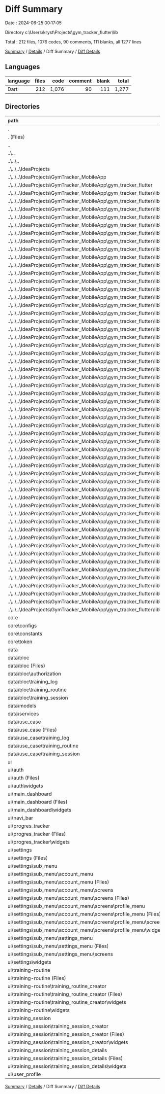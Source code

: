 # Diff Summary

Date : 2024-06-25 00:17:05

Directory c:\\Users\\kryst\\Projects\\gym_tracker_flutter\\lib

Total : 212 files,  1076 codes, 90 comments, 111 blanks, all 1277 lines

[Summary](results.md) / [Details](details.md) / Diff Summary / [Diff Details](diff-details.md)

## Languages
| language | files | code | comment | blank | total |
| :--- | ---: | ---: | ---: | ---: | ---: |
| Dart | 212 | 1,076 | 90 | 111 | 1,277 |

## Directories
| path | files | code | comment | blank | total |
| :--- | ---: | ---: | ---: | ---: | ---: |
| . | 212 | 1,076 | 90 | 111 | 1,277 |
| . (Files) | 1 | 33 | 0 | 4 | 37 |
| .. | 97 | -5,487 | -59 | -614 | -6,160 |
| ..\\.. | 97 | -5,487 | -59 | -614 | -6,160 |
| ..\\..\\.. | 97 | -5,487 | -59 | -614 | -6,160 |
| ..\\..\\..\\IdeaProjects | 97 | -5,487 | -59 | -614 | -6,160 |
| ..\\..\\..\\IdeaProjects\\GymTracker_MobileApp | 97 | -5,487 | -59 | -614 | -6,160 |
| ..\\..\\..\\IdeaProjects\\GymTracker_MobileApp\\gym_tracker_flutter | 97 | -5,487 | -59 | -614 | -6,160 |
| ..\\..\\..\\IdeaProjects\\GymTracker_MobileApp\\gym_tracker_flutter\\lib | 97 | -5,487 | -59 | -614 | -6,160 |
| ..\\..\\..\\IdeaProjects\\GymTracker_MobileApp\\gym_tracker_flutter\\lib (Files) | 1 | -33 | 0 | -4 | -37 |
| ..\\..\\..\\IdeaProjects\\GymTracker_MobileApp\\gym_tracker_flutter\\lib\\config | 1 | -10 | 0 | -3 | -13 |
| ..\\..\\..\\IdeaProjects\\GymTracker_MobileApp\\gym_tracker_flutter\\lib\\data | 18 | -529 | -1 | -111 | -641 |
| ..\\..\\..\\IdeaProjects\\GymTracker_MobileApp\\gym_tracker_flutter\\lib\\data\\bloc | 10 | -201 | 0 | -63 | -264 |
| ..\\..\\..\\IdeaProjects\\GymTracker_MobileApp\\gym_tracker_flutter\\lib\\data\\bloc (Files) | 1 | -27 | 0 | -6 | -33 |
| ..\\..\\..\\IdeaProjects\\GymTracker_MobileApp\\gym_tracker_flutter\\lib\\data\\bloc\\training_log | 3 | -48 | 0 | -16 | -64 |
| ..\\..\\..\\IdeaProjects\\GymTracker_MobileApp\\gym_tracker_flutter\\lib\\data\\bloc\\training_routine | 3 | -58 | 0 | -22 | -80 |
| ..\\..\\..\\IdeaProjects\\GymTracker_MobileApp\\gym_tracker_flutter\\lib\\data\\bloc\\training_session | 3 | -68 | 0 | -19 | -87 |
| ..\\..\\..\\IdeaProjects\\GymTracker_MobileApp\\gym_tracker_flutter\\lib\\data\\models | 4 | -92 | -1 | -11 | -104 |
| ..\\..\\..\\IdeaProjects\\GymTracker_MobileApp\\gym_tracker_flutter\\lib\\data\\services | 4 | -236 | 0 | -37 | -273 |
| ..\\..\\..\\IdeaProjects\\GymTracker_MobileApp\\gym_tracker_flutter\\lib\\token | 2 | -26 | 0 | -8 | -34 |
| ..\\..\\..\\IdeaProjects\\GymTracker_MobileApp\\gym_tracker_flutter\\lib\\ui | 72 | -4,837 | -57 | -476 | -5,370 |
| ..\\..\\..\\IdeaProjects\\GymTracker_MobileApp\\gym_tracker_flutter\\lib\\ui\\auth | 11 | -562 | 0 | -56 | -618 |
| ..\\..\\..\\IdeaProjects\\GymTracker_MobileApp\\gym_tracker_flutter\\lib\\ui\\auth (Files) | 2 | -176 | 0 | -17 | -193 |
| ..\\..\\..\\IdeaProjects\\GymTracker_MobileApp\\gym_tracker_flutter\\lib\\ui\\auth\\widgets | 9 | -386 | 0 | -39 | -425 |
| ..\\..\\..\\IdeaProjects\\GymTracker_MobileApp\\gym_tracker_flutter\\lib\\ui\\main_dashboard | 8 | -751 | -1 | -83 | -835 |
| ..\\..\\..\\IdeaProjects\\GymTracker_MobileApp\\gym_tracker_flutter\\lib\\ui\\main_dashboard (Files) | 1 | -111 | 0 | -13 | -124 |
| ..\\..\\..\\IdeaProjects\\GymTracker_MobileApp\\gym_tracker_flutter\\lib\\ui\\main_dashboard\\widgets | 7 | -640 | -1 | -70 | -711 |
| ..\\..\\..\\IdeaProjects\\GymTracker_MobileApp\\gym_tracker_flutter\\lib\\ui\\navi_bar | 1 | -111 | 0 | -13 | -124 |
| ..\\..\\..\\IdeaProjects\\GymTracker_MobileApp\\gym_tracker_flutter\\lib\\ui\\progres_tracker | 4 | -180 | -55 | -32 | -267 |
| ..\\..\\..\\IdeaProjects\\GymTracker_MobileApp\\gym_tracker_flutter\\lib\\ui\\progres_tracker (Files) | 1 | 0 | -48 | -5 | -53 |
| ..\\..\\..\\IdeaProjects\\GymTracker_MobileApp\\gym_tracker_flutter\\lib\\ui\\progres_tracker\\widgets | 3 | -180 | -7 | -27 | -214 |
| ..\\..\\..\\IdeaProjects\\GymTracker_MobileApp\\gym_tracker_flutter\\lib\\ui\\settings | 22 | -932 | 0 | -69 | -1,001 |
| ..\\..\\..\\IdeaProjects\\GymTracker_MobileApp\\gym_tracker_flutter\\lib\\ui\\settings (Files) | 1 | -55 | 0 | -6 | -61 |
| ..\\..\\..\\IdeaProjects\\GymTracker_MobileApp\\gym_tracker_flutter\\lib\\ui\\settings\\sub_menu | 17 | -723 | 0 | -49 | -772 |
| ..\\..\\..\\IdeaProjects\\GymTracker_MobileApp\\gym_tracker_flutter\\lib\\ui\\settings\\sub_menu\\account_menu | 11 | -369 | 0 | -28 | -397 |
| ..\\..\\..\\IdeaProjects\\GymTracker_MobileApp\\gym_tracker_flutter\\lib\\ui\\settings\\sub_menu\\account_menu (Files) | 1 | -44 | 0 | -2 | -46 |
| ..\\..\\..\\IdeaProjects\\GymTracker_MobileApp\\gym_tracker_flutter\\lib\\ui\\settings\\sub_menu\\account_menu\\screens | 10 | -325 | 0 | -26 | -351 |
| ..\\..\\..\\IdeaProjects\\GymTracker_MobileApp\\gym_tracker_flutter\\lib\\ui\\settings\\sub_menu\\account_menu\\screens (Files) | 3 | -112 | 0 | -6 | -118 |
| ..\\..\\..\\IdeaProjects\\GymTracker_MobileApp\\gym_tracker_flutter\\lib\\ui\\settings\\sub_menu\\account_menu\\screens\\profile_menu | 7 | -213 | 0 | -20 | -233 |
| ..\\..\\..\\IdeaProjects\\GymTracker_MobileApp\\gym_tracker_flutter\\lib\\ui\\settings\\sub_menu\\account_menu\\screens\\profile_menu (Files) | 1 | -53 | 0 | -3 | -56 |
| ..\\..\\..\\IdeaProjects\\GymTracker_MobileApp\\gym_tracker_flutter\\lib\\ui\\settings\\sub_menu\\account_menu\\screens\\profile_menu\\screens | 5 | -134 | 0 | -13 | -147 |
| ..\\..\\..\\IdeaProjects\\GymTracker_MobileApp\\gym_tracker_flutter\\lib\\ui\\settings\\sub_menu\\account_menu\\screens\\profile_menu\\widgets | 1 | -26 | 0 | -4 | -30 |
| ..\\..\\..\\IdeaProjects\\GymTracker_MobileApp\\gym_tracker_flutter\\lib\\ui\\settings\\sub_menu\\settings_menu | 6 | -354 | 0 | -21 | -375 |
| ..\\..\\..\\IdeaProjects\\GymTracker_MobileApp\\gym_tracker_flutter\\lib\\ui\\settings\\sub_menu\\settings_menu (Files) | 1 | -51 | 0 | -2 | -53 |
| ..\\..\\..\\IdeaProjects\\GymTracker_MobileApp\\gym_tracker_flutter\\lib\\ui\\settings\\sub_menu\\settings_menu\\screens | 5 | -303 | 0 | -19 | -322 |
| ..\\..\\..\\IdeaProjects\\GymTracker_MobileApp\\gym_tracker_flutter\\lib\\ui\\settings\\widgets | 4 | -154 | 0 | -14 | -168 |
| ..\\..\\..\\IdeaProjects\\GymTracker_MobileApp\\gym_tracker_flutter\\lib\\ui\\training-routine | 11 | -1,180 | 0 | -106 | -1,286 |
| ..\\..\\..\\IdeaProjects\\GymTracker_MobileApp\\gym_tracker_flutter\\lib\\ui\\training-routine (Files) | 1 | -78 | 0 | -4 | -82 |
| ..\\..\\..\\IdeaProjects\\GymTracker_MobileApp\\gym_tracker_flutter\\lib\\ui\\training-routine\\training_routine_creator | 6 | -755 | 0 | -76 | -831 |
| ..\\..\\..\\IdeaProjects\\GymTracker_MobileApp\\gym_tracker_flutter\\lib\\ui\\training-routine\\training_routine_creator (Files) | 1 | -74 | 0 | -7 | -81 |
| ..\\..\\..\\IdeaProjects\\GymTracker_MobileApp\\gym_tracker_flutter\\lib\\ui\\training-routine\\training_routine_creator\\widgets | 5 | -681 | 0 | -69 | -750 |
| ..\\..\\..\\IdeaProjects\\GymTracker_MobileApp\\gym_tracker_flutter\\lib\\ui\\training-routine\\widgets | 4 | -347 | 0 | -26 | -373 |
| ..\\..\\..\\IdeaProjects\\GymTracker_MobileApp\\gym_tracker_flutter\\lib\\ui\\training_session | 14 | -1,112 | -1 | -115 | -1,228 |
| ..\\..\\..\\IdeaProjects\\GymTracker_MobileApp\\gym_tracker_flutter\\lib\\ui\\training_session\\training_session_creator | 10 | -844 | -1 | -86 | -931 |
| ..\\..\\..\\IdeaProjects\\GymTracker_MobileApp\\gym_tracker_flutter\\lib\\ui\\training_session\\training_session_creator (Files) | 2 | -173 | -1 | -25 | -199 |
| ..\\..\\..\\IdeaProjects\\GymTracker_MobileApp\\gym_tracker_flutter\\lib\\ui\\training_session\\training_session_creator\\widgets | 8 | -671 | 0 | -61 | -732 |
| ..\\..\\..\\IdeaProjects\\GymTracker_MobileApp\\gym_tracker_flutter\\lib\\ui\\training_session\\training_session_details | 4 | -268 | 0 | -29 | -297 |
| ..\\..\\..\\IdeaProjects\\GymTracker_MobileApp\\gym_tracker_flutter\\lib\\ui\\training_session\\training_session_details (Files) | 1 | -84 | 0 | -7 | -91 |
| ..\\..\\..\\IdeaProjects\\GymTracker_MobileApp\\gym_tracker_flutter\\lib\\ui\\training_session\\training_session_details\\widgets | 3 | -184 | 0 | -22 | -206 |
| ..\\..\\..\\IdeaProjects\\GymTracker_MobileApp\\gym_tracker_flutter\\lib\\ui\\user_profile | 1 | -9 | 0 | -2 | -11 |
| ..\\..\\..\\IdeaProjects\\GymTracker_MobileApp\\gym_tracker_flutter\\lib\\utills | 3 | -52 | -1 | -12 | -65 |
| core | 10 | 246 | 9 | 42 | 297 |
| core\\configs | 3 | 157 | 9 | 18 | 184 |
| core\\constants | 5 | 63 | 0 | 16 | 79 |
| core\\token | 2 | 26 | 0 | 8 | 34 |
| data | 32 | 1,123 | 63 | 194 | 1,380 |
| data\\bloc | 13 | 386 | 0 | 87 | 473 |
| data\\bloc (Files) | 1 | 37 | 0 | 6 | 43 |
| data\\bloc\\authorization | 3 | 90 | 0 | 21 | 111 |
| data\\bloc\\training_log | 3 | 74 | 0 | 17 | 91 |
| data\\bloc\\training_routine | 3 | 100 | 0 | 23 | 123 |
| data\\bloc\\training_session | 3 | 85 | 0 | 20 | 105 |
| data\\models | 4 | 92 | 1 | 11 | 104 |
| data\\services | 6 | 473 | 62 | 78 | 613 |
| data\\use_case | 9 | 172 | 0 | 18 | 190 |
| data\\use_case (Files) | 1 | 4 | 0 | 2 | 6 |
| data\\use_case\\training_log | 2 | 42 | 0 | 4 | 46 |
| data\\use_case\\training_routine | 3 | 64 | 0 | 6 | 70 |
| data\\use_case\\training_session | 3 | 62 | 0 | 6 | 68 |
| ui | 72 | 5,161 | 77 | 485 | 5,723 |
| ui\\auth | 11 | 592 | 20 | 60 | 672 |
| ui\\auth (Files) | 2 | 206 | 20 | 21 | 247 |
| ui\\auth\\widgets | 9 | 386 | 0 | 39 | 425 |
| ui\\main_dashboard | 8 | 748 | 1 | 83 | 832 |
| ui\\main_dashboard (Files) | 1 | 108 | 0 | 13 | 121 |
| ui\\main_dashboard\\widgets | 7 | 640 | 1 | 70 | 711 |
| ui\\navi_bar | 1 | 111 | 0 | 13 | 124 |
| ui\\progres_tracker | 4 | 180 | 55 | 32 | 267 |
| ui\\progres_tracker (Files) | 1 | 0 | 48 | 5 | 53 |
| ui\\progres_tracker\\widgets | 3 | 180 | 7 | 27 | 214 |
| ui\\settings | 22 | 1,288 | 0 | 78 | 1,366 |
| ui\\settings (Files) | 1 | 56 | 0 | 6 | 62 |
| ui\\settings\\sub_menu | 17 | 1,028 | 0 | 56 | 1,084 |
| ui\\settings\\sub_menu\\account_menu | 11 | 627 | 0 | 33 | 660 |
| ui\\settings\\sub_menu\\account_menu (Files) | 1 | 44 | 0 | 2 | 46 |
| ui\\settings\\sub_menu\\account_menu\\screens | 10 | 583 | 0 | 31 | 614 |
| ui\\settings\\sub_menu\\account_menu\\screens (Files) | 3 | 180 | 0 | 8 | 188 |
| ui\\settings\\sub_menu\\account_menu\\screens\\profile_menu | 7 | 403 | 0 | 23 | 426 |
| ui\\settings\\sub_menu\\account_menu\\screens\\profile_menu (Files) | 1 | 92 | 0 | 4 | 96 |
| ui\\settings\\sub_menu\\account_menu\\screens\\profile_menu\\screens | 5 | 284 | 0 | 15 | 299 |
| ui\\settings\\sub_menu\\account_menu\\screens\\profile_menu\\widgets | 1 | 27 | 0 | 4 | 31 |
| ui\\settings\\sub_menu\\settings_menu | 6 | 401 | 0 | 23 | 424 |
| ui\\settings\\sub_menu\\settings_menu (Files) | 1 | 51 | 0 | 2 | 53 |
| ui\\settings\\sub_menu\\settings_menu\\screens | 5 | 350 | 0 | 21 | 371 |
| ui\\settings\\widgets | 4 | 204 | 0 | 16 | 220 |
| ui\\training-routine | 11 | 1,127 | 0 | 102 | 1,229 |
| ui\\training-routine (Files) | 1 | 75 | 0 | 4 | 79 |
| ui\\training-routine\\training_routine_creator | 6 | 705 | 0 | 72 | 777 |
| ui\\training-routine\\training_routine_creator (Files) | 1 | 72 | 0 | 7 | 79 |
| ui\\training-routine\\training_routine_creator\\widgets | 5 | 633 | 0 | 65 | 698 |
| ui\\training-routine\\widgets | 4 | 347 | 0 | 26 | 373 |
| ui\\training_session | 14 | 1,106 | 1 | 115 | 1,222 |
| ui\\training_session\\training_session_creator | 10 | 840 | 1 | 86 | 927 |
| ui\\training_session\\training_session_creator (Files) | 2 | 169 | 1 | 25 | 195 |
| ui\\training_session\\training_session_creator\\widgets | 8 | 671 | 0 | 61 | 732 |
| ui\\training_session\\training_session_details | 4 | 266 | 0 | 29 | 295 |
| ui\\training_session\\training_session_details (Files) | 1 | 82 | 0 | 7 | 89 |
| ui\\training_session\\training_session_details\\widgets | 3 | 184 | 0 | 22 | 206 |
| ui\\user_profile | 1 | 9 | 0 | 2 | 11 |

[Summary](results.md) / [Details](details.md) / Diff Summary / [Diff Details](diff-details.md)